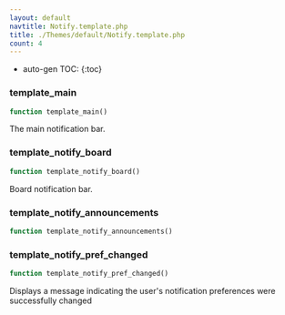 ```yaml
---
layout: default
navtitle: Notify.template.php
title: ./Themes/default/Notify.template.php
count: 4
---
```

* auto-gen TOC:
{:toc}
### template_main

```php
function template_main()
```
The main notification bar.



### template_notify_board

```php
function template_notify_board()
```
Board notification bar.



### template_notify_announcements

```php
function template_notify_announcements()
```




### template_notify_pref_changed

```php
function template_notify_pref_changed()
```
Displays a message indicating the user's notification preferences were successfully changed



